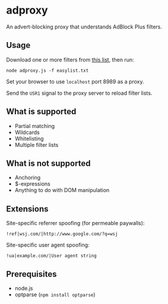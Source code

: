 adproxy
=======

An advert-blocking proxy that understands AdBlock Plus filters.

Usage
-----

Download one or more filters from [this list][1], then run:

    node adproxy.js -f easylist.txt

Set your browser to use `localhost` port 8989 as a proxy.

[1]: http://adblockplus.org/en/subscriptions

Send the `USR1` signal to the proxy server to reload filter lists.

What is supported
-----------------

* Partial matching
* Wildcards
* Whitelisting
* Multiple filter lists

What is not supported
---------------------

* Anchoring
* $-expressions
* Anything to do with DOM manipulation

Extensions
----------

Site-specific referrer spoofing (for permeable paywalls):

    !ref|wsj.com/|http://www.google.com/?q=wsj

Site-specific user agent spoofing:

    !ua|example.com/|User agent string

Prerequisites
-------------

* node.js
* optparse (`npm install optparse`)

